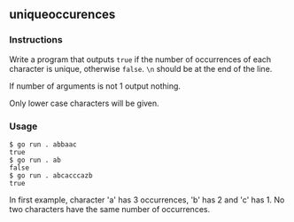 ## uniqueoccurences

### Instructions

Write a program that outputs `true` if the number of occurrences of each character is unique, otherwise `false`. `\n` should be at the end of the line.

If number of arguments is not 1 output nothing.

Only lower case characters will be given.

### Usage

```console
$ go run . abbaac
true
$ go run . ab
false
$ go run . abcacccazb
true
```

In first example, character 'a' has 3 occurrences, 'b' has 2 and 'c' has 1. No two characters have the same number of occurrences.
